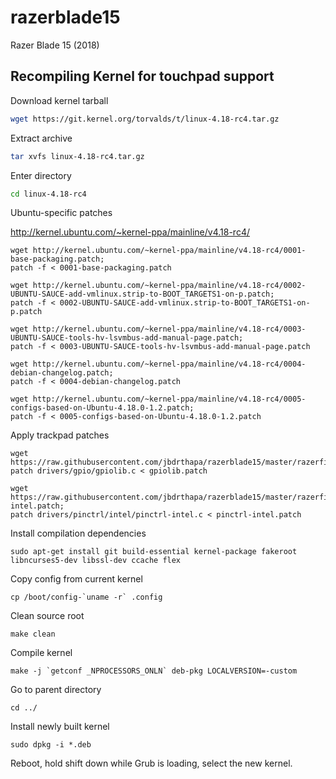 # razerblade15

Razer Blade 15 (2018)

## Recompiling Kernel for touchpad support

Download kernel tarball

``` bash
wget https://git.kernel.org/torvalds/t/linux-4.18-rc4.tar.gz
```

Extract archive

``` bash
tar xvfs linux-4.18-rc4.tar.gz
```

Enter directory

``` bash
cd linux-4.18-rc4
```

  Ubuntu-specific patches

  http://kernel.ubuntu.com/~kernel-ppa/mainline/v4.18-rc4/

  ```
  wget http://kernel.ubuntu.com/~kernel-ppa/mainline/v4.18-rc4/0001-base-packaging.patch;
  patch -f < 0001-base-packaging.patch
  ```

  ```
  wget http://kernel.ubuntu.com/~kernel-ppa/mainline/v4.18-rc4/0002-UBUNTU-SAUCE-add-vmlinux.strip-to-BOOT_TARGETS1-on-p.patch;
  patch -f < 0002-UBUNTU-SAUCE-add-vmlinux.strip-to-BOOT_TARGETS1-on-p.patch
  ```

  ```
  wget http://kernel.ubuntu.com/~kernel-ppa/mainline/v4.18-rc4/0003-UBUNTU-SAUCE-tools-hv-lsvmbus-add-manual-page.patch;
  patch -f < 0003-UBUNTU-SAUCE-tools-hv-lsvmbus-add-manual-page.patch
  ```

  ```
  wget http://kernel.ubuntu.com/~kernel-ppa/mainline/v4.18-rc4/0004-debian-changelog.patch;
  patch -f < 0004-debian-changelog.patch
  ```

  ```
  wget http://kernel.ubuntu.com/~kernel-ppa/mainline/v4.18-rc4/0005-configs-based-on-Ubuntu-4.18.0-1.2.patch;
  patch -f < 0005-configs-based-on-Ubuntu-4.18.0-1.2.patch
  ```

Apply trackpad patches

```
wget https://raw.githubusercontent.com/jbdrthapa/razerblade15/master/razerfiles/touchpad/gpiolib.patch;
patch drivers/gpio/gpiolib.c < gpiolib.patch
```

```
wget https://raw.githubusercontent.com/jbdrthapa/razerblade15/master/razerfiles/touchpad/pinctrl-intel.patch;
patch drivers/pinctrl/intel/pinctrl-intel.c < pinctrl-intel.patch
```

Install compilation dependencies

```
sudo apt-get install git build-essential kernel-package fakeroot libncurses5-dev libssl-dev ccache flex
```

Copy config from current kernel

```
cp /boot/config-`uname -r` .config
```

Clean source root

```
make clean
```

Compile kernel

```
make -j `getconf _NPROCESSORS_ONLN` deb-pkg LOCALVERSION=-custom
```

Go to parent directory

```
cd ../
```

Install newly built kernel

```
sudo dpkg -i *.deb
```

Reboot, hold shift down while Grub is loading, select the new kernel.
